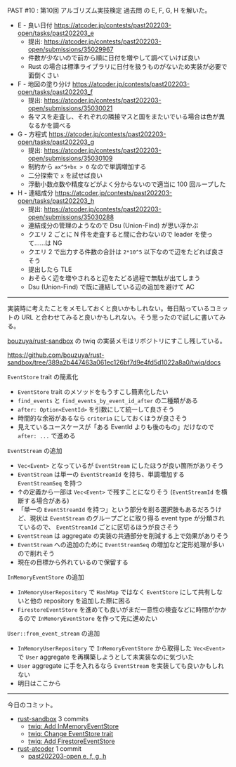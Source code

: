 PAST #10 : 第10回 アルゴリズム実技検定 過去問 の E, F, G, H を解いた。

- E - 良い日付
  <https://atcoder.jp/contests/past202203-open/tasks/past202203_e>
  - 提出: <https://atcoder.jp/contests/past202203-open/submissions/35029967>
  - 件数が少ないので前から順に日付を増やして調べていけば良い
  - Rust の場合は標準ライブラリに日付を扱うものがないため実装が必要で面倒くさい
- F - 地図の塗り分け
  <https://atcoder.jp/contests/past202203-open/tasks/past202203_f>
  - 提出: <https://atcoder.jp/contests/past202203-open/submissions/35030021>
  - 各マスを走査し、それぞれの隣接マスと国をまたいでいる場合は色が異なるかを調べる
- G - 方程式
  <https://atcoder.jp/contests/past202203-open/tasks/past202203_g>
  - 提出: <https://atcoder.jp/contests/past202203-open/submissions/35030109>
  - 制約から `ax^5+bx > 0` なので単調増加する
  - 二分探索で `x` を試せば良い
  - 浮動小数点数や精度などがよく分からないので適当に 100 回ループした
- H - 連結成分
  <https://atcoder.jp/contests/past202203-open/tasks/past202203_h>
  - 提出: <https://atcoder.jp/contests/past202203-open/submissions/35030288>
  - 連結成分の管理のようなので Dsu (Union-Find) が思い浮かぶ
  - クエリ 2 ごとに N 件を走査すると間に合わないので leader を使って……は NG
  - クエリ 2 で出力する件数の合計は `2*10^5` 以下なので辺をたどれば良さそう
  - 提出したら TLE
  - おそらく辺を増やされると辺をたどる過程で無駄が出てしまう
  - Dsu (Union-Find) で既に連結している辺の追加を避けて AC

---

実装時に考えたことをメモしておくと良いかもしれない。毎日貼っているコミットの URL と合わせてみると良いかもしれない。そう思ったので試しに書いてみる。

[bouzuya/rust-sandbox] の twiq の実装メモはリポジトリにすこし残している。

<https://github.com/bouzuya/rust-sandbox/tree/389a2b447463a061ec126bf7d9e4fd5d1022a8a0/twiq/docs>

`EventStore` trait の簡素化

- `EventStore` trait のメソッドをもうすこし簡素化したい
- `find_events` と `find_events_by_event_id_after` の二種類がある
- `after: Option<EventId>` を引数にして統一して良さそう
- 時間的な余裕があるなら `criteria` にしておくほうが良さそう
- 見えているユースケースが「ある EventId よりも後のもの」だけなので `after: ...` で進める

`EventStream` の追加

- `Vec<Event>` となっているが `EventStream` にしたほうが良い箇所がありそう
- `EventStream` は単一の `EventStreamId` を持ち、単調増加する `EventStreamSeq` を持つ
- ↑の定義から一部は `Vec<Event>` で残すことになりそう (`EventStreamId` を横断する場合がある)
- 「単一の `EventStreamId` を持つ」という部分を削る選択肢もあるだろうけど、現状は `EventStream` のグループごとに取り得る event type が分類されているので、 `EventStreamId` ごとに区切るほうが良さそう
- `EventStream` は aggregate の実装の共通部分を削減する上で効果がありそう
- `EventStream` への追加のために `EventStreamSeq` の増加など定形処理が多いので削れそう
- 現在の目標から外れているので保留する

`InMemoryEventStore` の追加

- `InMemoryUserRepository` で `HashMap` ではなく `EventStore` にして共有しないと他の repository を追加した際に困る
- `FirestoreEventStore` を進めても良いがまだ一意性の検査などに時間がかかるので `InMemoryEventStore` を作って先に進めたい

`User::from_event_stream` の追加

- `InMemoryUserRepository` で `InMemoryEventStore` から取得した `Vec<Event>` で `User` aggregate を再構築しようとして未実装なのに気づいた
- `User` aggregate に手を入れるなら `EventStream` を実装しても良いかもしれない
- 明日はここから

---

今日のコミット。

- [rust-sandbox](https://github.com/bouzuya/rust-sandbox) 3 commits
  - [twiq: Add InMemoryEventStore](https://github.com/bouzuya/rust-sandbox/commit/d13443d132e25f8418f5cd6aca5bd7fae3d4411b)
  - [twiq: Change EventStore trait](https://github.com/bouzuya/rust-sandbox/commit/d4ac6d75202c54c60b1eabe77e0432b670e003a3)
  - [twiq: Add FirestoreEventStore](https://github.com/bouzuya/rust-sandbox/commit/935c5294159e2d1dee389a99eedfbbb46d79c213)
- [rust-atcoder](https://github.com/bouzuya/rust-atcoder) 1 commit
  - [past202203-open e, f, g, h](https://github.com/bouzuya/rust-atcoder/commit/fdc8a559da74c9a776a220808bb8edd3dfd382fe)

[bouzuya/rust-sandbox]: https://github.com/bouzuya/rust-sandbox
